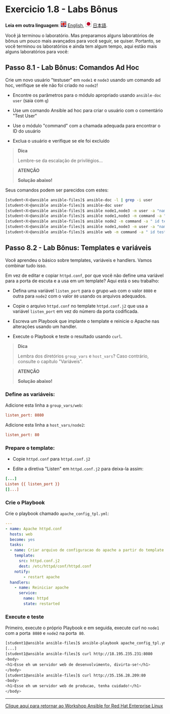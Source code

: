 # Exercicio 1.8 - Labs Bônus

**Leia em outra linguagem**: ![uk](../../../images/uk.png) [English](README.md),  ![japan](../../../images/japan.png) [日本語](README.ja.md).

Você já terminou o laboratório. Mas preparamos alguns laboratórios de bônus um pouco mais avançados para você seguir, se quiser. Portanto, se você terminou os laboratórios e ainda tem algum tempo, aqui estão mais alguns laboratórios para você:

## Passo 8.1 - Lab Bônus: Comandos Ad Hoc

Crie um novo usuário "testuser" em `node1` e `node3` usando um comando ad hoc, verifique se ele não foi criado no `node2`!

  - Encontre os parâmetros para o módulo apropriado usando `ansible-doc user` (saia com `q`)

  - Use um comando Ansible ad hoc para criar o usuário com o comentário "Test User"

  - Use o módulo "command" com a chamada adequada para encontrar o ID do usuário

  - Exclua o usuário e verifique se ele foi excluído
  
> **Dica**
>
> Lembre-se da escalação de privilégios…​

> **ATENÇÃO**
>
> **Solução abaixo\!**

Seus comandos podem ser parecidos com estes:

```bash
[student<X>@ansible ansible-files]$ ansible-doc -l | grep -i user
[student<X>@ansible ansible-files]$ ansible-doc user
[student<X>@ansible ansible-files]$ ansible node1,node3 -m user -a "name=testuser comment='Test User'" -b
[student<X>@ansible ansible-files]$ ansible node1,node3 -m command -a " id testuser" -b
[student<X>@ansible ansible-files]$ ansible node2 -m command -a " id testuser" -b
[student<X>@ansible ansible-files]$ ansible node1,node3 -m user -a "name=testuser state=absent remove=yes" -b
[student<X>@ansible ansible-files]$ ansible web -m command -a " id testuser" -b
```

## Passo 8.2 - Lab Bônus: Templates e variáveis

Você aprendeu o básico sobre templates, variáveis e handlers. Vamos combinar tudo isso.

Em vez de editar e copiar `httpd.conf`, por que você não define uma variável para a porta de escuta e a usa em um template? Aqui está o seu trabalho:

  - Defina uma variável `listen_port` para o grupo `web` com o valor `8080` e outra para `node2` com o valor `80` usando os arquivos adequados.

  - Copie o arquivo `httpd.conf` no template `httpd.conf.j2` que usa a variável `listen_port` em vez do número da porta codificada.

  - Escreva um Playbook que implante o template e reinicie o Apache nas alterações usando um handler.

  - Execute o Playbook e teste o resultado usando `curl`.
  
> **Dica**
>
> Lembra dos diretórios `group_vars` e `host_vars`? Caso contrário, consulte o capítulo "Variáveis".

> **ATENÇÃO**
>
> **Solução abaixo\!**

### Define as variáveis:

Adicione esta linha a `group_vars/web`:

```ini
listen_port: 8080
```

Adicione esta linha a `host_vars/node2`:

```ini
listen_port: 80
```
### Prepare o template:

  - Copie `httpd.conf` para `httpd.conf.j2`

  - Edite a diretiva "Listen" em `httpd.conf.j2` para deixa-la assim:

<!-- {% raw %} -->
```ini
[...]
Listen {{ listen_port }}
[]...]
```
<!-- {% endraw %} -->

### Crie o Playbook

Crie o playbook chamado `apache_config_tpl.yml`:

```yaml
---
- name: Apache httpd.conf
  hosts: web
  become: yes
  tasks:
  - name: Criar arquivo de configuracao do apache a partir do template
    template:
      src: httpd.conf.j2
      dest: /etc/httpd/conf/httpd.conf
    notify:
        - restart apache
  handlers:
    - name: Reiniciar apache
      service:
        name: httpd
        state: restarted
```

### Execute e teste

Primeiro, execute o próprio Playbook e em seguida, execute curl no `node1` com a porta` 8080` e `node2` na porta` 80`.

```bash
[student1@ansible ansible-files]$ ansible-playbook apache_config_tpl.yml
[...]
[student1@ansible ansible-files]$ curl http://18.195.235.231:8080
<body>
<h1>Esse eh um servidor web de desenvolvimento, divirta-se!</h1>
</body>
[student1@ansible ansible-files]$ curl http://35.156.28.209:80
<body>
<h1>Esse eh um servidor web de producao, tenha cuidado!</h1>
</body>
```

----

[Clique aqui para retornar ao Workshop Ansible for Red Hat Enterprise Linux](../README.pt-br.md#seção-1---exercícios-do-ansible-engine)
